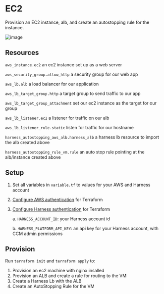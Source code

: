 # EC2

Provision an EC2 instance, alb, and create an autostopping rule for the instance.

![image](https://github.com/wings-software/AutoStoppingLab/assets/7338312/8c3f008e-19a8-41d9-ad6b-e93ba1bae4c4)

## Resources

`aws_instance.ec2` an ec2 instance set up as a web server

`aws_security_group.allow_http` a security group for our web app


`aws_lb.alb` a load balancer for our application

`aws_lb_target_group.http` a target group to send traffic to our app

`aws_lb_target_group_attachment` set our ec2 instance as the target for our group

`aws_lb_listener.ec2` a listener for traffic on our alb

`aws_lb_listener_rule.static` listen for traffic for our hostname


`harness_autostopping_aws_alb.harness_alb` a harness lb resource to import the alb created above

`harness_autostopping_rule_vm.rule` an auto stop rule pointing at the alb/instance created above

## Setup

1. Set all variables in `variable.tf` to values for your AWS and Harness account
2. [Configure AWS authentication](https://registry.terraform.io/providers/hashicorp/aws/latest/docs#authentication-and-configuration) for Terraform
3. [Configure Harness authentication](https://registry.terraform.io/providers/harness/harness/latest/docs) for Terraform

    a. `HARNESS_ACCOUNT_ID`: your Harness account id

    b. `HARNESS_PLATFORM_API_KEY`: an api key for your Harness account, with CCM admin permissions

## Provision

Run `terraform init` and `terraform apply` to:

1. Provision an ec2 machine with nginx insalled
2. Provision an ALB and create a rule for routing to the VM
3. Create a Harness Lb with the ALB
4. Create an AutoStopping Rule for the VM
